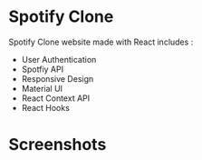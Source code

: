 
# Spotify Clone

Spotify Clone website made with React includes :
- User Authentication
- Spotfiy API
- Responsive Design
- Material UI
- React Context API
- React Hooks

# Screenshots








